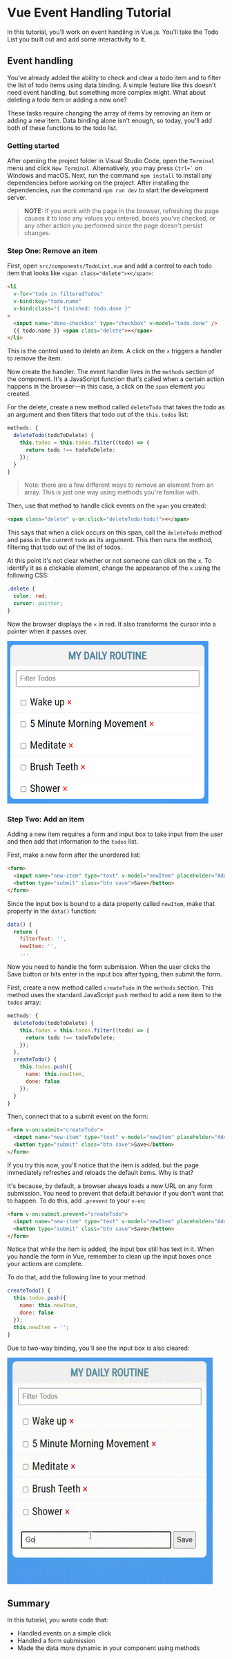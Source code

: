 # Vue Event Handling Tutorial

In this tutorial, you'll work on event handling in Vue.js. You'll take the Todo List you built out and add some interactivity to it.

## Event handling

You've already added the ability to check and clear a todo item and to filter the list of todo items using data binding. A simple feature like this doesn't need event handling, but something more complex might. What about deleting a todo item or adding a new one?

These tasks require changing the array of items by removing an item or adding a new item. Data binding alone isn't enough, so today, you'll add both of these functions to the todo list.

### Getting started

After opening the project folder in Visual Studio Code, open the `Terminal` menu and click `New Terminal`. Alternatively, you may press `` Ctrl+` `` on Windows and macOS. Next, run the command `npm install` to install any dependencies before working on the project. After installing the dependencies, run the command `npm run dev` to start the development server.

>**NOTE:** If you work with the page in the browser, refreshing the page causes it to lose any values you entered, boxes you've checked, or any other action you performed since the page doesn't persist changes.

### Step One: Remove an item

First, open `src/components/TodoList.vue` and add a control to each todo item that looks like `<span class="delete">×</span>`:

``` HTML
<li
  v-for="todo in filteredTodos"
  v-bind:key="todo.name"
  v-bind:class="{ finished: todo.done }"
>
  <input name="done-checkbox" type="checkbox" v-model="todo.done" />
  {{ todo.name }} <span class="delete">×</span>
</li>
```

This is the control used to delete an item. A click on the `×` triggers a handler to remove the item.

Now create the handler. The event handler lives in the `methods` section of the component. It's a JavaScript function that's called when a certain action happens in the browser—in this case, a click on the `span` element you created.

For the delete, create a new method called `deleteTodo` that takes the todo as an argument and then filters that todo out of the `this.todos` list:

``` JavaScript
methods: {
  deleteTodo(todoToDelete) {
    this.todos = this.todos.filter((todo) => {
      return todo !== todoToDelete;
    });
  }
}
```

> Note: there are a few different ways to remove an element from an array. This is just one way using methods you're familiar with.

Then, use that method to handle click events on the `span` you created:

``` HTML
<span class="delete" v-on:click="deleteTodo(todo)">×</span>
```

This says that when a click occurs on this span, call the `deleteTodo` method and pass in the current `todo` as its argument. This then runs the method, filtering that todo out of the list of todos.

At this point it's not clear whether or not someone can click on the `x`. To identify it as a clickable element, change the appearance of the `x` using the following CSS:

``` CSS
.delete {
  color: red;
  cursor: pointer;
}
```

Now the browser displays the `×` in red. It also transforms the cursor into a pointer when it passes over.

![Todo List with Delete Button](img/list-with-delete.png)

### Step Two: Add an item

Adding a new item requires a form and input box to take input from the user and then add that information to the `todos` list.

First, make a new form after the unordered list:

``` HTML
<form>
  <input name="new-item" type="text" v-model="newItem" placeholder="Add new Todo" />
  <button type="submit" class="btn save">Save</button>
</form>
```

Since the input box is bound to a data property called `newItem`, make that property in the `data()` function:

``` JavaScript
data() {
  return {
    filterText: '',
    newItem: '',
    ...
```

Now you need to handle the form submission. When the user clicks the Save button or hits enter in the input box after typing, then submit the form.

First, create a new method called `createTodo` in the `methods` section. This method uses the standard JavaScript `push` method to add a new item to the `todos` array:

``` JavaScript
methods: {
  deleteTodo(todoToDelete) {
    this.todos = this.todos.filter((todo) => {
      return todo !== todoToDelete;
    });
  },
  createTodo() {
    this.todos.push({
      name: this.newItem,
      done: false
    });
  }
}
```

Then, connect that to a submit event on the form:

``` HTML
<form v-on:submit="createTodo">
  <input name="new-item" type="text" v-model="newItem" placeholder="Add new Todo" />
  <button type="submit" class="btn save">Save</button>
</form>
```

If you try this now, you'll notice that the item is added, but the page immediately refreshes and reloads the default items. Why is that?

It's because, by default, a browser always loads a new URL on any form submission. You need to prevent that default behavior if you don't want that to happen. To do this, add `.prevent` to your `v-on`:

``` HTML
<form v-on:submit.prevent="createTodo">
  <input name="new-item" type="text" v-model="newItem" placeholder="Add new Todo" />
  <button type="submit" class="btn save">Save</button>
</form>
```

Notice that while the item is added, the input box still has text in it. When you handle the form in Vue, remember to clean up the input boxes once your actions are complete.

To do that, add the following line to your method:

``` JavaScript
createTodo() {
  this.todos.push({
    name: this.newItem,
    done: false
  });
  this.newItem = '';
}
```

Due to two-way binding, you'll see the input box is also cleared:

![Todo list with add capability](img/list-with-add.gif)

## Summary

In this tutorial, you wrote code that:

- Handled events on a simple click
- Handled a form submission
- Made the data more dynamic in your component using methods
